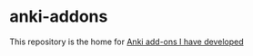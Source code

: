 # anki-addons

This repository is the home for <a href="https://ankiweb.net/shared/byauthor/444814983">Anki add-ons I have developed</a>

